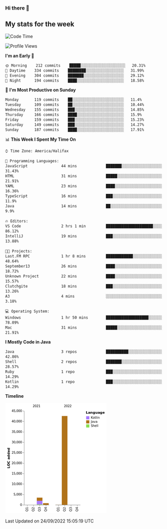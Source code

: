 ### Hi there 👋

## My stats for the week
<!--START_SECTION:waka-->
![Code Time](http://img.shields.io/badge/Code%20Time-398%20hrs%2024%20mins-blue)

![Profile Views](http://img.shields.io/badge/Profile%20Views-0-blue)

**I'm an Early 🐤** 

```text
🌞 Morning    212 commits    █████░░░░░░░░░░░░░░░░░░░░   20.31% 
🌆 Daytime    334 commits    ████████░░░░░░░░░░░░░░░░░   31.99% 
🌃 Evening    304 commits    ███████░░░░░░░░░░░░░░░░░░   29.12% 
🌙 Night      194 commits    ████░░░░░░░░░░░░░░░░░░░░░   18.58%

```
📅 **I'm Most Productive on Sunday** 

```text
Monday       119 commits    ██░░░░░░░░░░░░░░░░░░░░░░░   11.4% 
Tuesday      109 commits    ██░░░░░░░░░░░░░░░░░░░░░░░   10.44% 
Wednesday    155 commits    ███░░░░░░░░░░░░░░░░░░░░░░   14.85% 
Thursday     166 commits    ████░░░░░░░░░░░░░░░░░░░░░   15.9% 
Friday       159 commits    ███░░░░░░░░░░░░░░░░░░░░░░   15.23% 
Saturday     149 commits    ███░░░░░░░░░░░░░░░░░░░░░░   14.27% 
Sunday       187 commits    ████░░░░░░░░░░░░░░░░░░░░░   17.91%

```


📊 **This Week I Spent My Time On** 

```text
⌚︎ Time Zone: America/Halifax

💬 Programming Languages: 
JavaScript               44 mins             ███████░░░░░░░░░░░░░░░░░░   31.43% 
HTML                     31 mins             █████░░░░░░░░░░░░░░░░░░░░   21.91% 
YAML                     23 mins             ████░░░░░░░░░░░░░░░░░░░░░   16.36% 
TypeScript               16 mins             ███░░░░░░░░░░░░░░░░░░░░░░   11.9% 
Java                     14 mins             ██░░░░░░░░░░░░░░░░░░░░░░░   9.9%

🔥 Editors: 
VS Code                  2 hrs 1 min         █████████████████████░░░░   86.12% 
IntelliJ                 19 mins             ███░░░░░░░░░░░░░░░░░░░░░░   13.88%

🐱‍💻 Projects: 
Last.FM RPC              1 hr 8 mins         ████████████░░░░░░░░░░░░░   48.64% 
September13              26 mins             ████░░░░░░░░░░░░░░░░░░░░░   18.72% 
Unknown Project          22 mins             ████░░░░░░░░░░░░░░░░░░░░░   15.57% 
Clutchgite               18 mins             ███░░░░░░░░░░░░░░░░░░░░░░   13.26% 
A3                       4 mins              ░░░░░░░░░░░░░░░░░░░░░░░░░   3.18%

💻 Operating System: 
Windows                  1 hr 50 mins        ███████████████████░░░░░░   78.09% 
Mac                      31 mins             █████░░░░░░░░░░░░░░░░░░░░   21.91%

```

**I Mostly Code in Java** 

```text
Java                     3 repos             ██████████░░░░░░░░░░░░░░░   42.86% 
Shell                    2 repos             ███████░░░░░░░░░░░░░░░░░░   28.57% 
Ruby                     1 repo              ███░░░░░░░░░░░░░░░░░░░░░░   14.29% 
Kotlin                   1 repo              ███░░░░░░░░░░░░░░░░░░░░░░   14.29%

```


**Timeline**

![Chart not found](https://raw.githubusercontent.com/lyndseyy/lyndseyy/main/charts/bar_graph.png) 


 Last Updated on 24/09/2022 15:05:19 UTC
<!--END_SECTION:waka-->